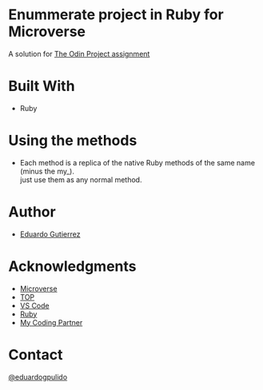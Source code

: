 # Enummerate project in Ruby for Microverse

A solution for [The Odin Project assignment](https://www.theodinproject.com/courses/ruby-programming/lessons/advanced-building-blocks?ref=lnav)

# Built With

- Ruby

# Using the methods

- Each method is a replica of the native Ruby methods of the same name (minus the my\_). <br>
  just use them as any normal method.

# Author

- [Eduardo Gutierrez](https://github.com/fedgut)

# Acknowledgments

- [Microverse](https://microverse.org)
- [TOP](https://www.theodinproject.com/)
- [VS Code](https://code.visualstudio.com/)
- [Ruby](https://www.ruby-lang.org)
- [My Coding Partner](https://github.com/ferreirati)

# Contact

[@eduardogpulido](https://twitter.com/eduardogpulido)
